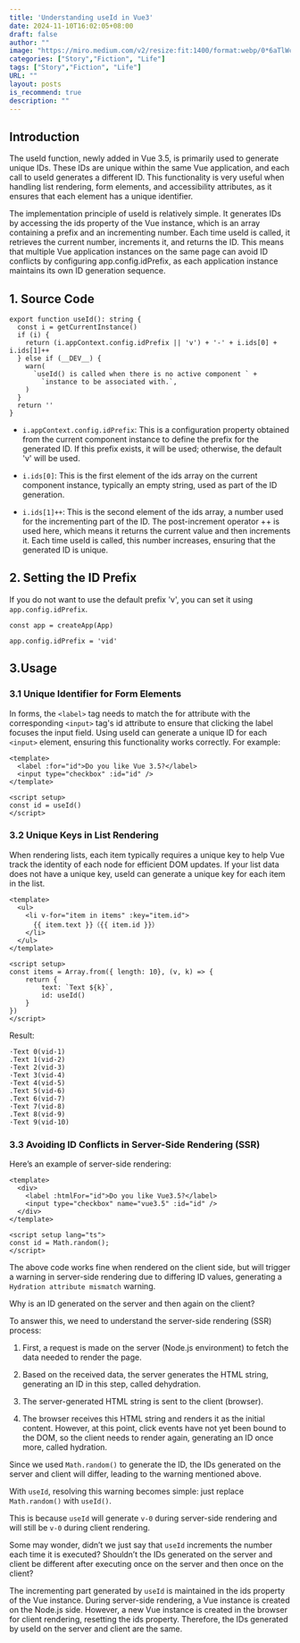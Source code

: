 ```yaml
---
title: 'Understanding useId in Vue3'
date: 2024-11-10T16:02:05+08:00
draft: false
author: ""
image: "https://miro.medium.com/v2/resize:fit:1400/format:webp/0*6aTlWcQeK-86tPxH.png"
categories: ["Story","Fiction", "Life"]
tags: ["Story","Fiction", "Life"]
URL: ""
layout: posts
is_recommend: true
description: ""
---
```


## Introduction

The useId function, newly added in Vue 3.5, is primarily used to generate unique IDs. These IDs are unique within the same Vue application, and each call to useId generates a different ID. This functionality is very useful when handling list rendering, form elements, and accessibility attributes, as it ensures that each element has a unique identifier.

The implementation principle of useId is relatively simple. It generates IDs by accessing the ids property of the Vue instance, which is an array containing a prefix and an incrementing number. Each time useId is called, it retrieves the current number, increments it, and returns the ID. This means that multiple Vue application instances on the same page can avoid ID conflicts by configuring app.config.idPrefix, as each application instance maintains its own ID generation sequence.

## 1. Source Code

```
export function useId(): string {
  const i = getCurrentInstance()
  if (i) {
    return (i.appContext.config.idPrefix || 'v') + '-' + i.ids[0] + i.ids[1]++
  } else if (__DEV__) {
    warn(
      `useId() is called when there is no active component ` +
        `instance to be associated with.`,
    )
  }
  return ''
}
```

- `i.appContext.config.idPrefix`: This is a configuration property obtained from the current component instance to define the prefix for the generated ID. If this prefix exists, it will be used; otherwise, the default 'v' will be used.

- `i.ids[0]`: This is the first element of the ids array on the current component instance, typically an empty string, used as part of the ID generation.

- `i.ids[1]++`: This is the second element of the ids array, a number used for the incrementing part of the ID. The post-increment operator ++ is used here, which means it returns the current value and then increments it. Each time useId is called, this number increases, ensuring that the generated ID is unique.

## 2. Setting the ID Prefix

If you do not want to use the default prefix 'v', you can set it using `app.config.idPrefix`.

```
const app = createApp(App)

app.config.idPrefix = 'vid'
```

## 3.Usage

### 3.1 Unique Identifier for Form Elements

In forms, the `<label>` tag needs to match the for attribute with the corresponding `<input>` tag's id attribute to ensure that clicking the label focuses the input field. Using useId can generate a unique ID for each `<input>` element, ensuring this functionality works correctly. For example:

```
<template>
  <label :for="id">Do you like Vue 3.5?</label>
  <input type="checkbox" :id="id" />
</template>

<script setup>
const id = useId()
</script>
```

### 3.2 Unique Keys in List Rendering

When rendering lists, each item typically requires a unique key to help Vue track the identity of each node for efficient DOM updates. If your list data does not have a unique key, useId can generate a unique key for each item in the list.

```
<template>
  <ul>
    <li v-for="item in items" :key="item.id">
      {{ item.text }}（{{ item.id }}）
    </li>
  </ul>
</template>

<script setup>
const items = Array.from({ length: 10}, (v, k) => { 
    return {
        text: `Text ${k}`,
        id: useId()
    }
})
</script>
```

Result: 

```
·Text 0(vid-1)
.Text 1(vid-2)
·Text 2(vid-3)
·Text 3(vid-4)
·Text 4(vid-5)
.Text 5(vid-6)
.Text 6(vid-7)
·Text 7(vid-8)
.Text 8(vid-9)
·Text 9(vid-10)
```

### 3.3 Avoiding ID Conflicts in Server-Side Rendering (SSR)

Here’s an example of server-side rendering:

```
<template>
  <div>
    <label :htmlFor="id">Do you like Vue3.5?</label>
    <input type="checkbox" name="vue3.5" :id="id" />
  </div>
</template>

<script setup lang="ts">
const id = Math.random();
</script>
```

The above code works fine when rendered on the client side, but will trigger a warning in server-side rendering due to differing ID values, generating a `Hydration attribute mismatch` warning.

Why is an ID generated on the server and then again on the client?

To answer this, we need to understand the server-side rendering (SSR) process:

1. First, a request is made on the server (Node.js environment) to fetch the data needed to render the page.

2. Based on the received data, the server generates the HTML string, generating an ID in this step, called dehydration.

3. The server-generated HTML string is sent to the client (browser).

4. The browser receives this HTML string and renders it as the initial content. However, at this point, click events have not yet been bound to the DOM, so the client needs to render again, generating an ID once more, called hydration.

Since we used `Math.random()` to generate the ID, the IDs generated on the server and client will differ, leading to the warning mentioned above.

With `useId`, resolving this warning becomes simple: just replace `Math.random()` with `useId()`.

This is because `useId` will generate `v-0` during server-side rendering and will still be `v-0` during client rendering.

Some may wonder, didn’t we just say that `useId` increments the number each time it is executed? Shouldn’t the IDs generated on the server and client be different after executing once on the server and then once on the client?

The incrementing part generated by `useId` is maintained in the ids property of the Vue instance. During server-side rendering, a Vue instance is created on the Node.js side. However, a new Vue instance is created in the browser for client rendering, resetting the ids property. Therefore, the IDs generated by useId on the server and client are the same.
